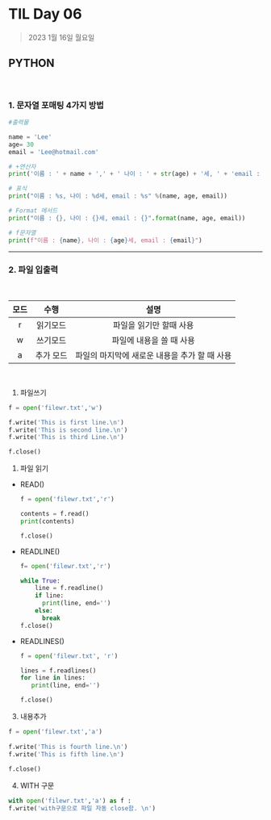 # **TIL Day 06**

> 2023 1월 16일 월요일

## PYTHON
<br/>

### 1. 문자열 포매팅 4가지 방법
```python
#출력물

name = 'Lee'
age= 30
email = 'Lee@hotmail.com'

# +연산자
print('이름 : ' + name + ',' + ' 나이 : ' + str(age) + '세, ' + 'email : ' + email)

# 표식
print("이름 : %s, 나이 : %d세, email : %s" %(name, age, email))

# Format 메서드
print("이름 : {}, 나이 : {}세, email : {}".format(name, age, email))

# f문자열
print(f"이름 : {name}, 나이 : {age}세, email : {email}")
```
----

### 2. 파일 입출력
<br/>

|모드|수행|설명|
|:---:|:---:|:---:|
|r|읽기모드|파일을 읽기만 할때 사용
|w|쓰기모드|파일에 내용을 쓸 때 사용
|a|추가 모드|파일의 마지막에 새로운 내용을 추가 할 때 사용|
<br/>

  1) 파일쓰기


    
```python
f = open('filewr.txt','w')

f.write('This is first line.\n')
f.write('This is second line.\n')
f.write('This is third Line.\n')

f.close()
```
1) 파일 읽기
+ READ()
  ```python
  f = open('filewr.txt','r')
  
  contents = f.read()
  print(contents)

  f.close()
  ```
+ READLINE()
  ```python
  f= open('filewr.txt','r')

  while True:
      line = f.readline()
      if line:
        print(line, end='')
      else:
        break
  f.close() 
  ```
+ READLINES()
    ```python
   f = open('filewr.txt', 'r')
  
   lines = f.readlines()
   for line in lines:
       print(line, end='')

  f.close()
 

3) 내용추가
```python
f = open('filewr.txt','a')
    
f.write('This is fourth line.\n')
f.write('This is fifth line.\n')
    
f.close()
```


4) WITH 구문
```python
with open('filewr.txt','a') as f :
f.write('with구문으로 파일 자동 close함. \n')
```
